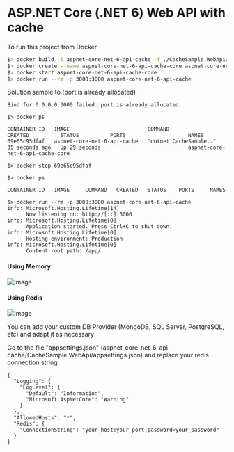 # ASP.NET Core (.NET 6) Web API with cache

To run this project from Docker

```sh
$> docker build -t aspnet-core-net-6-api-cache -f ./CacheSample.WebApi/Dockerfile .
$> docker create --name aspnet-core-net-6-api-cache-core aspnet-core-net-6-api-cache
$> docker start aspnet-core-net-6-api-cache-core
$> docker run --rm -p 3000:3000 aspnet-core-net-6-api-cache
```

Solution sample to (port is already allocated)
```
Bind for 0.0.0.0:3000 failed: port is already allocated.

$> docker ps

CONTAINER ID   IMAGE                         COMMAND                  CREATED          STATUS          PORTS                    NAMES
69e65c95dfaf   aspnet-core-net-6-api-cache   "dotnet CacheSample.…"   35 seconds ago   Up 29 seconds                            aspnet-core-net-6-api-cache-core

$> docker stop 69e65c95dfaf

$> docker ps 

CONTAINER ID   IMAGE     COMMAND   CREATED   STATUS    PORTS     NAMES

$> docker run --rm -p 3000:3000 aspnet-core-net-6-api-cache
info: Microsoft.Hosting.Lifetime[14]
      Now listening on: http://[::]:3000
info: Microsoft.Hosting.Lifetime[0]
      Application started. Press Ctrl+C to shut down.
info: Microsoft.Hosting.Lifetime[0]
      Hosting environment: Production
info: Microsoft.Hosting.Lifetime[0]
      Content root path: /app/
```

#### Using Memory
![image](https://user-images.githubusercontent.com/22874642/177662412-5d5e270c-09bf-4024-9a21-4df086c20e8b.png)

#### Using Redis
![image](https://user-images.githubusercontent.com/22874642/177662439-8d442cab-f901-4bac-91b9-b97533cc52db.png)

You can add your custom DB Provider (MongoDB, SQL Server, PostgreSQL, etc) and adapt it as necessary

Go to the file "appsettings.json" (aspnet-core-net-6-api-cache/CacheSample.WebApi/appsettings.json) and replace your redis connection string

```
{
  "Logging": {
    "LogLevel": {
      "Default": "Information",
      "Microsoft.AspNetCore": "Warning"
    }
  },
  "AllowedHosts": "*",
  "Redis": {
    "ConnectionString": "your_host:your_port,password=your_password"
  }
}
```
